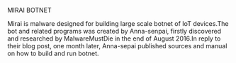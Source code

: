 MIRAI BOTNET

Mirai is malware designed for building large scale botnet of IoT devices.The bot and related programs was created by Anna-senpai, firstly discovered and researched by MalwareMustDie in the end of August 2016.In reply to their blog post, one month later, Anna-sepai published sources and manual on how to build and run botnet.

